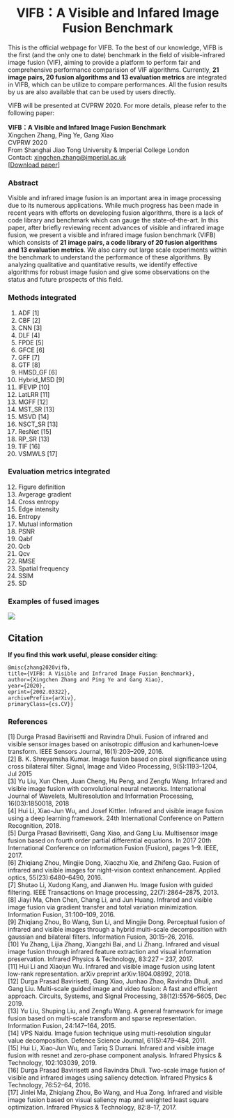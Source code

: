 # <center>VIFB：A Visible and Infared Image Fusion Benchmark</center>
This is the official webpage for VIFB. To the best of our knowledge, VIFB is the first (and the only one to date) benchmark in the field of visible-infrared image fusion (VIF), aiming to provide a platform to perform fair and comprehensive performance comparision of VIF algorithms. Currently, **21 image pairs, 20 fusion algorithms and 13 evaluation metrics** are integrated in VIFB, which can be utilize to compare performances. All the fusion results by us are also available that can be used by users directly.

VIFB will be presented at CVPRW 2020. For more details, please refer to the following paper:

**VIFB：A Visible and Infared Image Fusion Benchmark**  
Xingchen Zhang, Ping Ye, Gang Xiao  
CVPRW 2020    
From Shanghai Jiao Tong University & Imperial College London  
Contact: xingchen.zhang@imperial.ac.uk  
[[Download paper](https://arxiv.org/abs/2002.03322)]    

### Abstract
Visible and infrared image fusion is an important area in image processing due to its numerous applications. While much progress has been made in recent years with efforts on developing fusion algorithms, there is a lack of code library and benchmark which can gauge the state-of-the-art. In this paper, after briefly reviewing recent advances of visible and infrared image fusion, we present a visible and infrared image fusion benchmark (VIFB) which consists of **21 image pairs, a code library of 20 fusion algorithms and 13 evaluation metrics**. We also carry out large scale experiments within the benchmark to understand the performance of these algorithms. By analyzing qualitative and quantitative results, we identify effective algorithms for robust image fusion and give some observations on the status and future prospects of this field.

### Methods integrated
1. ADF [1]
2. CBF [2]
3. CNN [3]
4. DLF [4]
5. FPDE [5]
6. GFCE [6]
7. GFF [7]
8. GTF [8]
9. HMSD_GF [6]
10. Hybrid_MSD [9]
11. IFEVIP [10]
12. LatLRR [11]
13. MGFF [12]
14. MST_SR [13]
15. MSVD [14]
16. NSCT_SR [13]
17. ResNet [15]
18. RP_SR [13]
19. TIF [16]
20. VSMWLS [17]


### Evaluation metrics integrated
12. Figure definition
13. Avgerage gradient
14. Cross entropy
15. Edge intensity
16. Entropy
17. Mutual information
18. PSNR
19. Qabf
20. Qcb
21. Qcv
22. RMSE
23. Spatial frequency
24. SSIM
25. SD 


### Examples of fused images
![](https://github.com/xingchenzhang/Visible-infrared-image-fusion-benchmark/fusion-fight-new.png)

## Citation
**If you find this work useful, please consider citing**:
    
    @misc{zhang2020vifb,
    title={VIFB: A Visible and Infrared Image Fusion Benchmark},
    author={Xingchen Zhang and Ping Ye and Gang Xiao},
    year={2020},
    eprint={2002.03322},
    archivePrefix={arXiv},
    primaryClass={cs.CV}}


### References
[1] Durga Prasad Bavirisetti and Ravindra Dhuli. Fusion of infrared and visible sensor images based on anisotropic diffusion and karhunen-loeve transform. IEEE Sensors Journal,
16(1):203–209, 2016.  
[2] B. K. Shreyamsha Kumar. Image fusion based on pixel significance using cross bilateral filter. Signal, Image and Video
Processing, 9(5):1193–1204, Jul 2015  
[3] Yu Liu, Xun Chen, Juan Cheng, Hu Peng, and Zengfu Wang. Infrared and visible image fusion with convolutional neural
networks. International Journal of Wavelets, Multiresolution and Information Processing, 16(03):1850018, 2018  
[4] Hui Li, Xiao-Jun Wu, and Josef Kittler. Infrared and visible image fusion using a deep learning framework. 24th
International Conference on Pattern Recognition, 2018.  
[5] Durga Prasad Bavirisetti, Gang Xiao, and Gang Liu. Multisensor image fusion based on fourth order partial differential equations. In 2017 20th International Conference on
Information Fusion (Fusion), pages 1–9. IEEE, 2017.  
[6] Zhiqiang Zhou, Mingjie Dong, Xiaozhu Xie, and Zhifeng Gao. Fusion of infrared and visible images for night-vision
context enhancement. Applied optics, 55(23):6480–6490, 2016.    
[7] Shutao Li, Xudong Kang, and Jianwen Hu. Image fusion with guided filtering. IEEE Transactions on Image
processing, 22(7):2864–2875, 2013.  
[8] Jiayi Ma, Chen Chen, Chang Li, and Jun Huang. Infrared and visible image fusion via gradient transfer and total variation
minimization. Information Fusion, 31:100–109, 2016.   
[9] Zhiqiang Zhou, Bo Wang, Sun Li, and Mingjie Dong. Perceptual fusion of infrared and visible images through a hybrid multi-scale decomposition with gaussian and bilateral
filters. Information Fusion, 30:15–26, 2016.  
[10] Yu Zhang, Lijia Zhang, Xiangzhi Bai, and Li Zhang. Infrared and visual image fusion through infrared feature extraction
and visual information preservation. Infrared Physics & Technology, 83:227 – 237, 2017.  
[11] Hui Li and Xiaojun Wu. Infrared and visible image fusion using latent low-rank representation. arXiv preprint
arXiv:1804.08992, 2018.  
[12] Durga Prasad Bavirisetti, Gang Xiao, Junhao Zhao, Ravindra Dhuli, and Gang Liu. Multi-scale guided image and video
fusion: A fast and efficient approach. Circuits, Systems, and Signal Processing, 38(12):5576–5605, Dec 2019.   
[13] Yu Liu, Shuping Liu, and Zengfu Wang. A general framework for image fusion based on multi-scale transform and
sparse representation. Information Fusion, 24:147–164, 2015.  
[14] VPS Naidu. Image fusion technique using multi-resolution singular value decomposition. Defence Science Journal,
61(5):479–484, 2011.  
[15] Hui Li, Xiao-Jun Wu, and Tariq S Durrani. Infrared and visible image fusion with resnet and zero-phase component
analysis. Infrared Physics & Technology, 102:103039, 2019.  
[16] Durga Prasad Bavirisetti and Ravindra Dhuli. Two-scale image fusion of visible and infrared images using saliency detection. Infrared Physics & Technology, 76:52–64, 2016.  
[17] Jinlei Ma, Zhiqiang Zhou, Bo Wang, and Hua Zong. Infrared and visible image fusion based on visual saliency map
and weighted least square optimization. Infrared Physics & Technology, 82:8–17, 2017.  